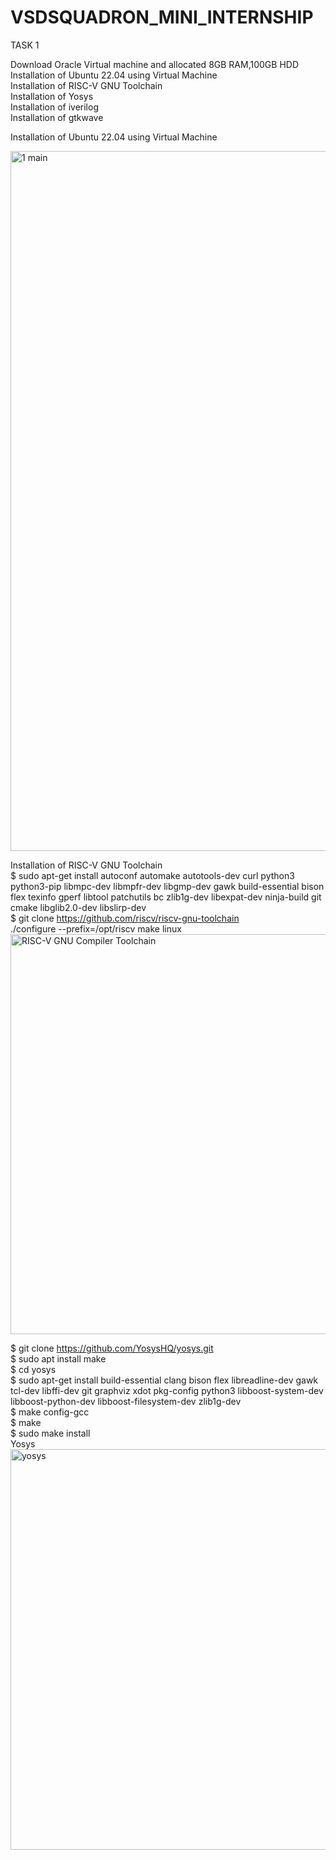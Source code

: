 # VSDSQUADRON_MINI_INTERNSHIP
TASK 1  

Download Oracle Virtual machine and allocated 8GB RAM,100GB HDD   
Installation of Ubuntu 22.04 using Virtual Machine  
Installation of RISC-V GNU Toolchain  
Installation of Yosys  
Installation of iverilog  
Installation of gtkwave    

Installation of Ubuntu 22.04 using Virtual Machine

<img width="1120" alt="1 main" src="https://github.com/KeerthiPatil/VSDSQUADRON_MINI_INTERNSHIP/assets/167600409/7b4f8c57-2441-4bb9-a018-a6742ed2f1f2">  



Installation of RISC-V GNU Toolchain    
$ sudo apt-get install autoconf automake autotools-dev curl python3 python3-pip libmpc-dev libmpfr-dev libgmp-dev gawk build-essential bison flex texinfo gperf libtool patchutils bc zlib1g-dev libexpat-dev ninja-build git cmake libglib2.0-dev libslirp-dev  
$ git clone https://github.com/riscv/riscv-gnu-toolchain  
./configure --prefix=/opt/riscv
make linux  
<img width="640" alt="RISC-V GNU Compiler Toolchain" src="https://github.com/KeerthiPatil/VSDSQUADRON_MINI_INTERNSHIP/assets/167600409/7e6d2933-1ecc-408a-8bcf-57380067b6f6">  

$ git clone https://github.com/YosysHQ/yosys.git  
$ sudo apt install make   
$ cd yosys  
$ sudo apt-get install build-essential clang bison flex 
    libreadline-dev gawk tcl-dev libffi-dev git
    graphviz xdot pkg-config python3 libboost-system-dev 
    libboost-python-dev libboost-filesystem-dev zlib1g-dev  
$ make config-gcc  
$ make   
$ sudo make install  
Yosys    
<img width="641" alt="yosys" src="https://github.com/KeerthiPatil/VSDSQUADRON_MINI_INTERNSHIP/assets/167600409/8d16b628-0161-430e-b0fa-e3cd4be44ad2">  



